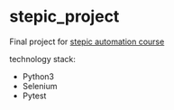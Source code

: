 # stepic_project
Final project for [stepic automation course](https://stepik.org/course/575)

technology stack:
+ Python3
+ Selenium
+ Pytest
